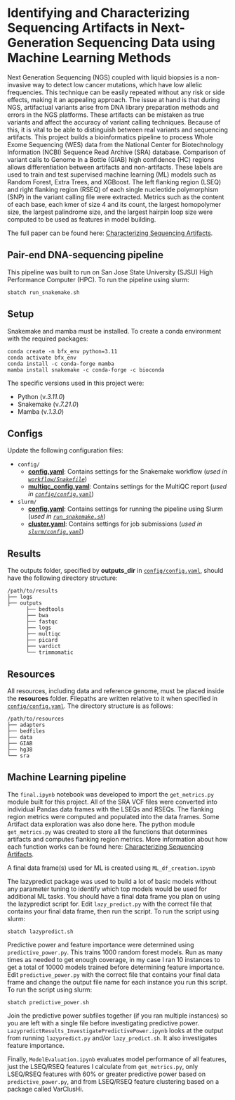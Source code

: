 # Identifying and Characterizing Sequencing Artifacts in Next-Generation Sequencing Data using Machine Learning Methods

Next Generation Sequencing (NGS) coupled with liquid biopsies is a non-invasive way to detect low cancer mutations, which have low allelic frequencies. This technique can be easily repeated without any risk or side effects, making it an appealing approach.  The issue at hand is that during NGS, artifactual variants arise from DNA library preparation methods and errors in the NGS platforms. These artifacts can be mistaken as true variants and affect the accuracy of variant calling techniques. Because of this, it is vital to be able to distinguish between real variants and sequencing artifacts. This project builds a bioinformatics pipeline to process Whole Exome Sequencing (WES) data from the National Center for Biotechnology Information (NCBI) Sequence Read Archive (SRA) database. Comparison of variant calls to Genome In a Bottle (GIAB) high confidence (HC) regions allows differentiation between artifacts and non-artifacts. These labels are used to train and test supervised machine learning (ML) models such as Random Forest, Extra Trees, and XGBoost. The left flanking region (LSEQ) and right flanking region (RSEQ) of each single nucleotide polymorphism (SNP) in the variant calling file were extracted. Metrics such as the content of each base, each kmer of size 4 and its count, the largest homopolymer size, the largest palindrome size, and the largest hairpin loop size were computed to be used as features in model building.

The full paper can be found here: [Characterizing Sequencing Artifacts](https://scholarworks.sjsu.edu/cgi/viewcontent.cgi?article=2279&context=etd_projects).

## Pair-end DNA-sequencing pipeline
This pipeline was built to run on San Jose State University (SJSU) High Performance Computer (HPC).
To run the pipeline using slurm:
```
sbatch run_snakemake.sh
```

## Setup
Snakemake and mamba must be installed.  To create a conda environment with the required packages:
```
conda create -n bfx_env python=3.11
conda activate bfx_env
conda install -c conda-forge mamba
mamba install snakemake -c conda-forge -c bioconda
```
The specific versions used in this project were:
- Python (v._3.11.0_)
- Snakemake (v._7.21.0_)
- Mamba (v._1.3.0_)

## Configs
Update the following configuration files:
- `config/`
  - **[config.yaml](https://github.com/kathylambchops/sequencing_artifacts/blob/main/config/config.yaml)**: Contains settings for the Snakemake workflow (_used in [`workflow/Snakefile`](https://github.com/kathylambchops/sequencing_artifacts/blob/main/workflow/Snakefile)_)
  - **[multiqc_config.yaml](https://github.com/kathylambchops/sequencing_artifacts/blob/main/config/multiqc_config.yaml)**: Contains settings for the MultiQC report (_used in [`config/config.yaml`](https://github.com/kathylambchops/sequencing_artifacts/blob/main/config/config.yaml)_)
- `slurm/`
  - **[config.yaml](https://github.com/kathylambchops/sequencing_artifacts/blob/main/slurm/config.yaml)**: Contains settings for running the pipeline using Slurm (_used in [`run_snakemake.sh`](https://github.com/kathylambchops/sequencing_artifacts/blob/main/run_snakemake.sh)_)
  - **[cluster.yaml](https://github.com/kathylambchops/sequencing_artifacts/blob/main/slurm/cluster.yaml)**: Contains settings for job submissions (_used in [`slurm/config.yaml`](https://github.com/kathylambchops/sequencing_artifacts/blob/main/slurm/config.yaml)_)


## Results
The outputs folder, specified by **outputs_dir** in [`config/config.yaml`](https://github.com/kathylambchops/sequencing_artifacts/blob/main/config/config.yaml), should have the following directory structure:
```
/path/to/results
├── logs
├── outputs
      ├── bedtools
      ├── bwa
      ├── fastqc
      ├── logs
      ├── multiqc
      ├── picard
      ├── vardict
      └── trimmomatic
```

## Resources
All resources, including data and reference genome, must be placed inside the **resources** folder. Filepaths are written relative to it when specified in [`config/config.yaml`](https://github.com/kathylambchops/sequencing_artifacts/blob/main/config/config.yaml).
The directory structure is as follows:
```
/path/to/resources
├── adapters
├── bedfiles
├── data
├── GIAB
├── hg38
└── sra
```


## Machine Learning pipeline
The `final.ipynb` notebook was developed to import the `get_metrics.py` module built for this project. All of the SRA VCF files were converted into individual Pandas data frames with the LSEQs and RSEQs. The flanking region metrics were computed and populated into the data frames. Some Artifact data exploration was also done here. The python module `get_metrics.py` was created to store all the functions that determines artifacts and computes flanking region metrics.  More information about how each function works can be found here: [Characterizing Sequencing Artifacts](https://scholarworks.sjsu.edu/cgi/viewcontent.cgi?article=2279&context=etd_projects).

A final data frame(s) used for ML is created using `ML_df_creation.ipynb`

The lazypredict package was used to build a lot of basic models without any parameter tuning to identify which top models would be used for additional ML tasks. You should have a final data frame you plan on using the lazypredict script for. Edit `lazy_predict.py` with the correct file that contains your final data frame, then run the script.
To run the script using slurm:
```
sbatch lazypredict.sh
```

Predictive power and feature importance were determined using `predictive_power.py`.  This trains 1000 random forest models. Run as many times as needed to get enough coverage, in my case I ran 10 instances to get a total of 10000 models trained before determining feature importance.  Edit `predictive_power.py` with the correct file that contains your final data frame and change the output file name for each instance you run this script.
To run the script using slurm:
```
sbatch predictive_power.sh
```

Join the predictive power subfiles together (if you ran multiple instances) so you are left with a single file before investigating predictive power. `LazypredictResults_InvestigatePredictivePower.ipynb` looks at the output from running `lazypredict.py` and/or `lazy_predict.sh`.  It also investigates feature importance.

Finally, `ModelEvaluation.ipynb` evaluates model performance of all features, just the LSEQ/RSEQ features I calculate from `get_metrics.py`, only LSEQ/RSEQ features with 60% or greater predictive power based on `predictive_power.py`, and from LSEQ/RSEQ feature clustering based on a package called VarClusHi. 
